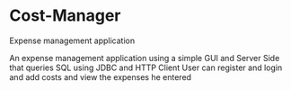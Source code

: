 # Cost-Manager
Expense management application

An expense management application using a simple GUI and Server Side that queries SQL using JDBC and HTTP Client
User can register and login and add costs and view the expenses he entered

